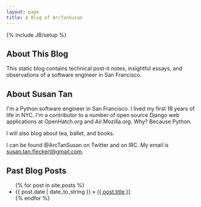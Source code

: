 ```yaml
---
layout: page
title: A Blog of ArcTanSusan
---
```

{% include JB/setup %}
## About This Blog
This static blog contains technical post-it notes, insightful essays, and observations of a software engineer in San Francisco.

## About Susan Tan
I'm a Python software engineer in San Francisco. I lived my first 18 years of life in NYC. I'm a contributor to a number of open source Django web applications at OpenHatch.org and Air.Mozilla.org. Why? Because Python.

I will also blog about tea, ballet, and books.

I can be found @ArcTanSusan on Twitter and on IRC. My email is susan.tan.fleckerl@gmail.com.

## Past Blog Posts
<ul class="posts">
  {% for post in site.posts %}
    <li><span>{{ post.date | date_to_string }}</span> &raquo; <a href="{{ BASE_PATH }}{{ post.url }}">{{ post.title }}</a></li>
  {% endfor %}
</ul>

